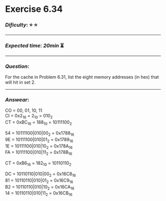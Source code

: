 Exercise 6.34
==============

### ***Dificulty***: :star: :star:  

---

### ***Expected time***: ***20min*** :hourglass_flowing_sand:

---

### ***Question***:
For the cache in Problem 6.31, list the eight memory addresses (in hex) that will hit in set 2.  

---  

### ***Answear***:  

CO = 00, 01, 10, 11  
CI = 0x2<sub>16</sub> = 2<sub>10</sub> = 010<sub>2</sub>  
CT = 0xBC<sub>16</sub> = 188<sub>10</sub> = 10111100<sub>2</sub>  

54 = 10111100|010|00<sub>2</sub>  = 0x1788<sub>16</sub>  
9E = 10111100|010|01<sub>2</sub>  = 0x1789<sub>16</sub>   
1E = 10111100|010|10<sub>2</sub>  = 0x178A<sub>16</sub>   
FA = 10111100|010|11<sub>2</sub>  = 0x178B<sub>16</sub>   

CT = 0xB6<sub>16</sub> = 182<sub>10</sub> = 10110110<sub>2</sub>  

DC = 10110110|010|00<sub>2</sub>  = 0x16C8<sub>16</sub>  
81 = 10110110|010|01<sub>2</sub>  = 0x16C9<sub>16</sub>  
B2 = 10110110|010|10<sub>2</sub>  = 0x16CA<sub>16</sub>  
14 = 10110110|010|11<sub>2</sub>  = 0x16CB<sub>16</sub>  
